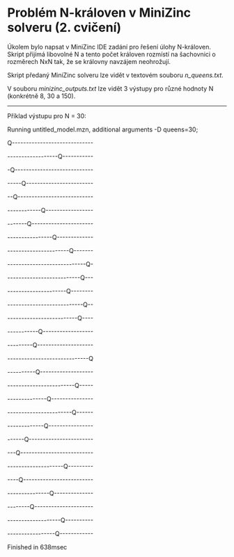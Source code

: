 # Problém N-královen v MiniZinc solveru (2. cvičení)

Úkolem bylo napsat v MiniZinc IDE zadání pro řešení úlohy N-královen. 
Skript přijímá libovolné N a tento počet královen rozmístí na šachovnici o rozměrech NxN tak, že se královny navzájem neohrožují.

Skript předaný MiniZinc solveru lze vidět v textovém souboru *n_queens.txt*.

V souboru *minizinc_outputs.txt* lze vidět 3 výstupy pro různé hodnoty N (konkrétně 8, 30 a 150).

---

Příklad výstupu pro N = 30:

Running untitled_model.mzn, additional arguments -D queens=30;

Q-----------------------------

------------------Q-----------

-Q----------------------------

-----Q------------------------

--Q---------------------------

------------Q-----------------

-------Q----------------------

----------------Q-------------

----------------------Q-------

----------------------------Q-

--------------------------Q---

---------------------Q--------

---------------------------Q--

-------------------------Q----

-----------Q------------------

---------Q--------------------

-----------------------------Q

----------Q-------------------

------------------------Q-----

--------------Q---------------

-----------------------Q------

-------------Q----------------

------Q-----------------------

---Q--------------------------

--------------------Q---------

----Q-------------------------

---------------Q--------------

--------Q---------------------

-------------------Q----------

-----------------Q------------

Finished in 638msec